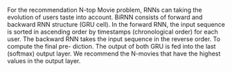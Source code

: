 For the recommendation N-top Movie problem, RNNs can taking the evolution of users taste into account.  BiRNN consists of forward and backward RNN structure (GRU cell).  In the forward
RNN, the input sequence is sorted in ascending order by timestamps (chronological order) for each user.  The backward RNN takes the input sequence in the reverse order.  To compute the final pre-
diction.  The output of both GRU is fed into the last (softmax) output layer.  We recommend the N-movies that have the highest values in the output layer.
